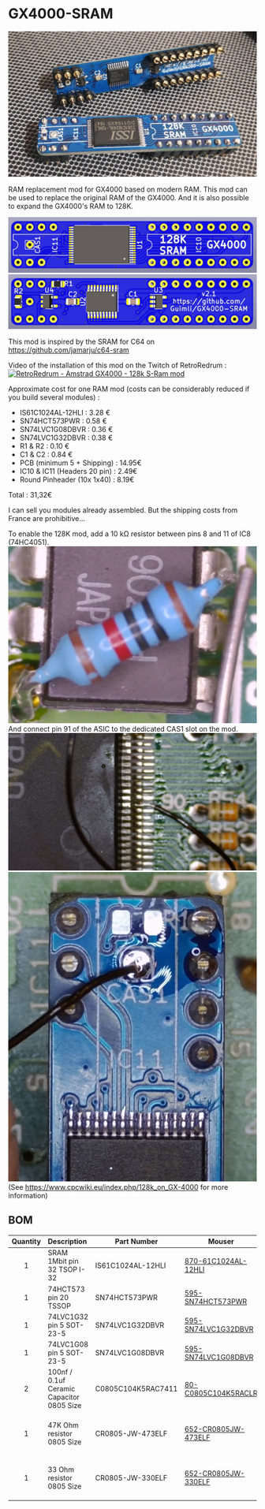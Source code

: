 # GX4000-SRAM

![Photo-01](https://github.com/Guimli/GX4000-SRAM/raw/main/Images/Photo-01.jpg)

RAM replacement mod for GX4000 based on modern RAM. This mod can be used to replace the original RAM of the GX4000. And it is also possible to expand the GX4000's RAM to 128K.

![Top](https://github.com/Guimli/GX4000-SRAM/raw/main/Images/GX4000-SRAM-128K-v2.1-Top.jpg)
![Bottom](https://github.com/Guimli/GX4000-SRAM/raw/main/Images/GX4000-SRAM-128K-v2.1-Bottom.jpg)

This mod is inspired by the SRAM for C64 on https://github.com/jamarju/c64-sram

Video of the installation of this mod on the Twitch of RetroRedrum :
[![RetroRedrum - Amstrad GX4000 - 128k S-Ram mod](http://img.youtube.com/vi/3vgKoG_qG3Q/0.jpg)](https://www.youtube.com/watch?v=3vgKoG_qG3Q "RetroRedrum - Amstrad GX4000 - 128k S-Ram mod")

Approximate cost for one RAM mod (costs can be considerably reduced if you build several modules) :

- IS61C1024AL-12HLI : 3.28 €
- SN74HCT573PWR : 0.58 €
- SN74LVC1G08DBVR : 0.36 €
- SN74LVC1G32DBVR : 0.38 €
- R1 & R2 : 0.10 €
- C1 & C2 : 0.84 €
- PCB (minimum 5 + Shipping) : 14.95€
- IC10 & IC11 (Headers 20 pin) : 2.49€
- Round Pinheader (10x 1x40) : 8.19€

Total : 31,32€

I can sell you modules already assembled. But the shipping costs from France are prohibitive...

To enable the 128K mod, add a 10 kΩ resistor between pins 8 and 11 of IC8 (74HC4051).
![Photo-04](https://github.com/Guimli/GX4000-SRAM/raw/main/Images/Photo-04.jpg)
And connect pin 91 of the ASIC to the dedicated CAS1 slot on the mod.
![Photo-02](https://github.com/Guimli/GX4000-SRAM/raw/main/Images/Photo-02.jpg)
![Photo-03](https://github.com/Guimli/GX4000-SRAM/raw/main/Images/Photo-03.jpg)
(See https://www.cpcwiki.eu/index.php/128k_on_GX-4000 for more information)

## BOM
| Quantity | Description | Part Number | Mouser | Notes |
|:--------:|:------------|-------------|---------|-------|
| 1        | SRAM 1Mbit pin 32 TSOP I-32 | IS61C1024AL-12HLI | [870-61C1024AL-12HLI](https://www.mouser.fr/ProductDetail/ISSI/IS61C1024AL-12HLI?qs=NHlAyh8rbXxX6sVqjKW4FQ%3D%3D) | |
| 1        | 74HCT573 pin 20 TSSOP | SN74HCT573PWR | [595-SN74HCT573PWR](https://www.mouser.fr/ProductDetail/Texas-Instruments/SN74HCT573PWR?qs=CCO124VRWrmt55RoEPLmzg%3D%3D) | |
| 1        | 74LVC1G32 pin 5 SOT-23-5 | SN74LVC1G32DBVR  | [595-SN74LVC1G32DBVR](https://www.mouser.fr/ProductDetail/Texas-Instruments/SN74LVC1G32DBVR?qs=3pnr37ZAbK%2F6ArGi%2FPb2Ng%3D%3D) | |
| 1        | 74LVC1G08 pin 5 SOT-23-5 | SN74LVC1G08DBVR  | [595-SN74LVC1G08DBVR](https://www.mouser.fr/ProductDetail/Texas-Instruments/SN74LVC1G08DBVR?qs=8yeEWhuAOtNjtL049wSCoQ%3D%3D) | |
| 2        | 100nf / 0.1uf Ceramic Capacitor 0805 Size | C0805C104K5RAC7411 | [80-C0805C104K5RACLR](https://www.mouser.fr/ProductDetail/KEMET/C0805C104K5RAC7411?qs=sGAEpiMZZMvsSlwiRhF8qqQ8hxcT1iMuvRkk9zDM%252BLQ%3D) | Any 100nf 0805 is fine |
| 1        | 47K Ohm resistor 0805 Size | CR0805-JW-473ELF  | [652-CR0805JW-473ELF](https://www.mouser.fr/ProductDetail/Bourns/CR0805-JW-473ELF?qs=sGAEpiMZZMvdGkrng054t%252BRNGJdg958R0YzgB9JoA2g%3D) | Any 47KΩ 0805 resistor is fine |
| 1        | 33 Ohm resistor 0805 Size | CR0805-JW-330ELF | [652-CR0805JW-330ELF ](https://www.mouser.fr/ProductDetail/Bourns/CR0805-JW-330ELF?qs=sGAEpiMZZMvdGkrng054t%252BRNGJdg958RR%252BUoE30LIPU%3D) | Any 33Ω 0805 resistor is fine |